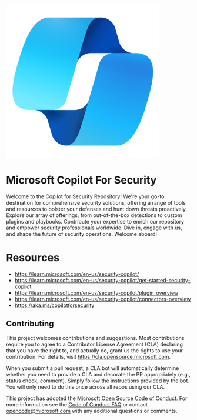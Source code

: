 ![Security CoPilot Logo](https://github.com/Azure/Copilot-For-Security/blob/main/Securitycopilotlogo.png)
# Microsoft Copilot For Security
Welcome to the Copilot for Security Repository! We're your go-to destination for comprehensive security solutions, offering a range of tools and resources to bolster your defenses and hunt down threats proactively. Explore our array of offerings, from out-of-the-box detections to custom plugins and playbooks. Contribute your expertise to enrich our repository and empower security professionals worldwide. Dive in, engage with us, and shape the future of security operations. Welcome aboard!
# Resources
- https://learn.microsoft.com/en-us/security-copilot/
- https://learn.microsoft.com/en-us/security-copilot/get-started-security-copilot
- https://learn.microsoft.com/en-us/security-copilot/plugin_overview
- https://learn.microsoft.com/en-us/security-copilot/connectors-overview
- https://aka.ms/copilotforsecurity

## Contributing

This project welcomes contributions and suggestions.  Most contributions require you to agree to a
Contributor License Agreement (CLA) declaring that you have the right to, and actually do, grant us
the rights to use your contribution. For details, visit https://cla.opensource.microsoft.com.

When you submit a pull request, a CLA bot will automatically determine whether you need to provide
a CLA and decorate the PR appropriately (e.g., status check, comment). Simply follow the instructions
provided by the bot. You will only need to do this once across all repos using our CLA.

This project has adopted the [Microsoft Open Source Code of Conduct](https://opensource.microsoft.com/codeofconduct/).
For more information see the [Code of Conduct FAQ](https://opensource.microsoft.com/codeofconduct/faq/) or
contact [opencode@microsoft.com](mailto:opencode@microsoft.com) with any additional questions or comments.

